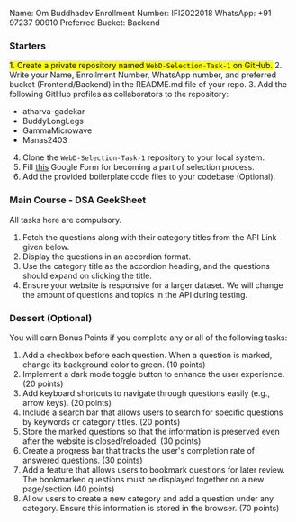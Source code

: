 Name: Om Buddhadev
Enrollment Number: IFI2022018
WhatsApp: +91 97237 90910
Preferred Bucket: Backend

### Starters

<mark>1. Create a private repository named `WebD-Selection-Task-1` on GitHub.</mark>
2. Write your Name, Enrollment Number, WhatsApp number, and preferred bucket (Frontend/Backend) in the README.md file of your repo.
3. Add the following GitHub profiles as collaborators to the repository:
   - atharva-gadekar
   - BuddyLongLegs
   - GammaMicrowave
   - Manas2403
4. Clone the `WebD-Selection-Task-1` repository to your local system.
5. Fill [this](https://forms.gle/DwunA4dYkZuWDwQL8) Google Form for becoming a part of selection process.
6. Add the provided boilerplate code files to your codebase (Optional).

### Main Course - DSA GeekSheet

All tasks here are compulsory.

1. Fetch the questions along with their category titles from the API Link given below.
2. Display the questions in an accordion format.
3. Use the category title as the accordion heading, and the questions should expand on clicking the title.
4. Ensure your website is responsive for a larger dataset. We will change the amount of questions and topics in the API during testing.

### Dessert (Optional)

You will earn Bonus Points if you complete any or all of the following tasks:

1. Add a checkbox before each question. When a question is marked, change its background color to green. (10 points)
2. Implement a dark mode toggle button to enhance the user experience. (20 points)
3. Add keyboard shortcuts to navigate through questions easily (e.g., arrow keys). (20 points)
4. Include a search bar that allows users to search for specific questions by keywords or category titles. (20 points)
5. Store the marked questions so that the information is preserved even after the website is closed/reloaded. (30 points)
6. Create a progress bar that tracks the user's completion rate of answered questions. (30 points)
7. Add a feature that allows users to bookmark questions for later review. The bookmarked questions must be displayed together on a new page/section (40 points)
8. Allow users to create a new category and add a question under any category. Ensure this information is stored in the browser. (70 points)
